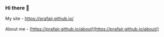 ### Hi there 👋

My site - https://prafair.github.io/ <br> <br>
About me - [https://prafair.github.io/about](https://prafair.github.io/about/)
